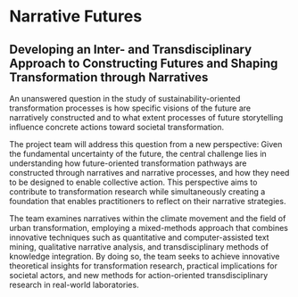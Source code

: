 # Narrative Futures

## Developing an Inter- and Transdisciplinary Approach to Constructing Futures and Shaping Transformation through Narratives

An unanswered question in the study of sustainability-oriented transformation processes is how specific visions of the future are narratively constructed and to what extent processes of future storytelling influence concrete actions toward societal transformation.

The project team will address this question from a new perspective: Given the fundamental uncertainty of the future, the central challenge lies in understanding how future-oriented transformation pathways are constructed through narratives and narrative processes, and how they need to be designed to enable collective action. This perspective aims to contribute to transformation research while simultaneously creating a foundation that enables practitioners to reflect on their narrative strategies.

The team examines narratives within the climate movement and the field of urban transformation, employing a mixed-methods approach that combines innovative techniques such as quantitative and computer-assisted text mining, qualitative narrative analysis, and transdisciplinary methods of knowledge integration. By doing so, the team seeks to achieve innovative theoretical insights for transformation research, practical implications for societal actors, and new methods for action-oriented transdisciplinary research in real-world laboratories.
